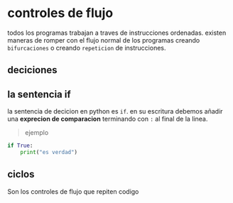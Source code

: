 # controles de flujo
todos los programas trabajan a traves de instrucciones ordenadas.
existen maneras de romper con el flujo normal de los programas creando
`bifurcaciones` o creando 
`repeticion` de instrucciones.
## deciciones
## la sentencia if 
la sentencia de decicion en python es `if`. en su escritura debemos añadir una **exprecion de comparacion** terminando con  `:` al final de la linea.
> ejemplo

```python
if True:
    print("es verdad")
```
## ciclos
Son los controles de flujo que repiten codigo
